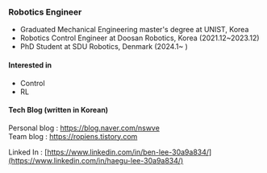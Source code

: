 ### Robotics Engineer

- Graduated Mechanical Engineering master's degree at UNIST, Korea 
- Robotics Control Engineer at Doosan Robotics, Korea (2021.12~2023.12)
- PhD Student at SDU Robotics, Denmark (2024.1~ )
 
#### Interested in 
- Control
- RL

#### Tech Blog (written in Korean)
Personal blog : https://blog.naver.com/nswve  
Team     blog : https://ropiens.tistory.com  

Linked In     : [https://www.linkedin.com/in/ben-lee-30a9a834/](https://www.linkedin.com/in/haegu-lee-30a9a834/)
<!--
**benthebear93/benthebear93** is a ✨ _special_ ✨ repository because its `README.md` (this file) appears on your GitHub profile.

Here are some ideas to get you started:

- 🔭 I’m currently working on ...
- 🌱 I’m currently learning ...
- 👯 I’m looking to collaborate on ...
- 🤔 I’m looking for help with ...
- 💬 Ask me about ...
- 📫 How to reach me: ...
- 😄 Pronouns: ...
- ⚡ Fun fact: ...
-->
